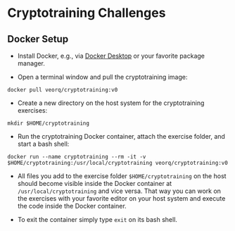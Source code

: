 # Cryptotraining Challenges

## Docker Setup

- Install Docker, e.g., via [Docker Desktop](https://www.docker.com/products/docker-desktop) or your favorite package manager.

- Open a terminal window and pull the cryptotraining image:

```
docker pull veorq/cryptotraining:v0
```

- Create a new directory on the host system for the cryptotraining exercises: 

```
mkdir $HOME/cryptotraining
```

- Run the cryptotraining Docker container, attach the exercise folder, and
  start a bash shell:

```
docker run --name cryptotraining --rm -it -v $HOME/cryptotraining:/usr/local/cryptotraining veorq/cryptotraining:v0
```

- All files you add to the exercise folder `$HOME/cryptotraining` on the host should become visible inside the Docker container at `/usr/local/cryptotraining` and vice versa. That way you can work on the exercises with your favorite editor on your host system and execute the code inside the Docker container.

- To exit the container simply type `exit` on its bash shell.
